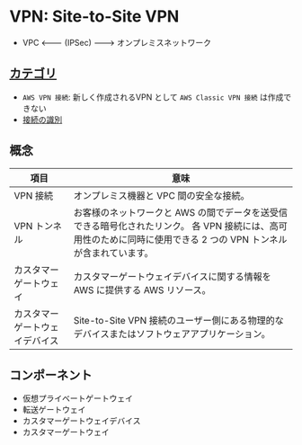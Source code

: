 # VPN: Site-to-Site VPN

- VPC <--- (IPSec) --->  オンプレミスネットワーク

## [カテゴリ](https://docs.aws.amazon.com/ja_jp/vpn/latest/s2svpn/vpn-categories.html)

- `AWS VPN 接続`:   新しく作成されるVPN として `AWS Classic VPN 接続` は作成できない
- [接続の識別](https://docs.aws.amazon.com/ja_jp/vpn/latest/s2svpn/identify-vpn.html)

## 概念

| **項目**      | **意味** |
| ------------ | -------- |
| VPN 接続      |  オンプレミス機器と VPC 間の安全な接続。 |
| VPN トンネル   | お客様のネットワークと AWS の間でデータを送受信できる暗号化されたリンク。  各 VPN 接続には、高可用性のために同時に使用できる 2 つの VPN トンネルが含まれています。 |
| カスタマーゲートウェイ    | カスタマーゲートウェイデバイスに関する情報を AWS に提供する AWS リソース。 |
| カスタマーゲートウェイデバイス | Site-to-Site VPN 接続のユーザー側にある物理的なデバイスまたはソフトウェアアプリケーション。 |


## コンポーネント

- 仮想プライベートゲートウェイ
- 転送ゲートウェイ
- カスタマーゲートウェイデバイス
- カスタマーゲートウェイ
